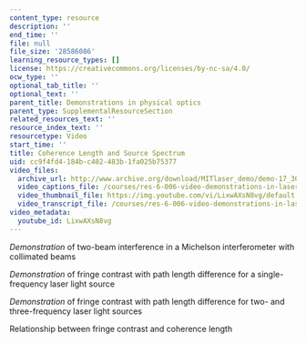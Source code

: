 ```yaml
---
content_type: resource
description: ''
end_time: ''
file: null
file_size: '28586086'
learning_resource_types: []
license: https://creativecommons.org/licenses/by-nc-sa/4.0/
ocw_type: ''
optional_tab_title: ''
optional_text: ''
parent_title: Demonstrations in physical optics
parent_type: SupplementalResourceSection
related_resources_text: ''
resource_index_text: ''
resourcetype: Video
start_time: ''
title: Coherence Length and Source Spectrum
uid: cc9f4fd4-184b-c402-483b-1fa025b75377
video_files:
  archive_url: http://www.archive.org/download/MITlaser_demo/demo-17_300k.mp4
  video_captions_file: /courses/res-6-006-video-demonstrations-in-lasers-and-optics-spring-2008/6c0a472a710c588797bd71307b65672b_LixwAXsN8vg.vtt
  video_thumbnail_file: https://img.youtube.com/vi/LixwAXsN8vg/default.jpg
  video_transcript_file: /courses/res-6-006-video-demonstrations-in-lasers-and-optics-spring-2008/203f69980203861f374be32d61f9940e_LixwAXsN8vg.pdf
video_metadata:
  youtube_id: LixwAXsN8vg
---
```


_Demonstration_ of two-beam interference in a Michelson interferometer with collimated beams

_Demonstration_ of fringe contrast with path length difference for a single-frequency laser light source

_Demonstration_ of fringe contrast with path length difference for two- and three-frequency laser light sources

Relationship between fringe contrast and coherence length

